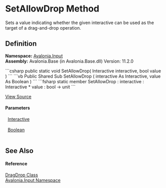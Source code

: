 # SetAllowDrop Method


Sets a value indicating whether the given interactive can be used as the target of a drag-and-drop operation.



## Definition
**Namespace:** <a href="N_Avalonia_Input">Avalonia.Input</a>  
**Assembly:** Avalonia.Base (in Avalonia.Base.dll) Version: 11.2.0

<Tabs groupId="api-code-preview">
<TabItem value="csharp" label="C#">
```csharp
public static void SetAllowDrop(
	Interactive interactive,
	bool value
)
```
</TabItem>
<TabItem value="vb" label="VB">
```vb
Public Shared Sub SetAllowDrop ( 
	interactive As Interactive,
	value As Boolean
)
```
</TabItem>
<TabItem value="fsharp" label="F#">
```fsharp
static member SetAllowDrop : 
        interactive : Interactive * 
        value : bool -> unit 
```
</TabItem>
</Tabs>



<a href="https://github.com/AvaloniaUI/Avalonia/tree/master/src/Avalonia.Base/Input/DragDrop.cs#L41" title="View the source code">View Source</a>



#### Parameters
<dl><dt>  <a href="T_Avalonia_Interactivity_Interactive">Interactive</a></dt><dd> </dd><dt>  <a href="https://learn.microsoft.com/dotnet/api/system.boolean" target="_blank" rel="noopener noreferrer">Boolean</a></dt><dd> </dd></dl>

## See Also


#### Reference
<a href="T_Avalonia_Input_DragDrop">DragDrop Class</a>  
<a href="N_Avalonia_Input">Avalonia.Input Namespace</a>  

